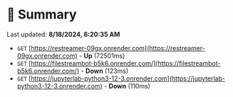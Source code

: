 # 📖 Summary
Last updated: **8/18/2024, 6:20:35 AM**

- `GET` [https://restreamer-09gx.onrender.com](https://restreamer-09gx.onrender.com) - **Up** (72501ms)
- `GET` [https://filestreambot-b5k6.onrender.com/](https://filestreambot-b5k6.onrender.com/) - **Down** (123ms)
- `GET` [https://jupyterlab-python3-12-3.onrender.com](https://jupyterlab-python3-12-3.onrender.com) - **Down** (110ms)
